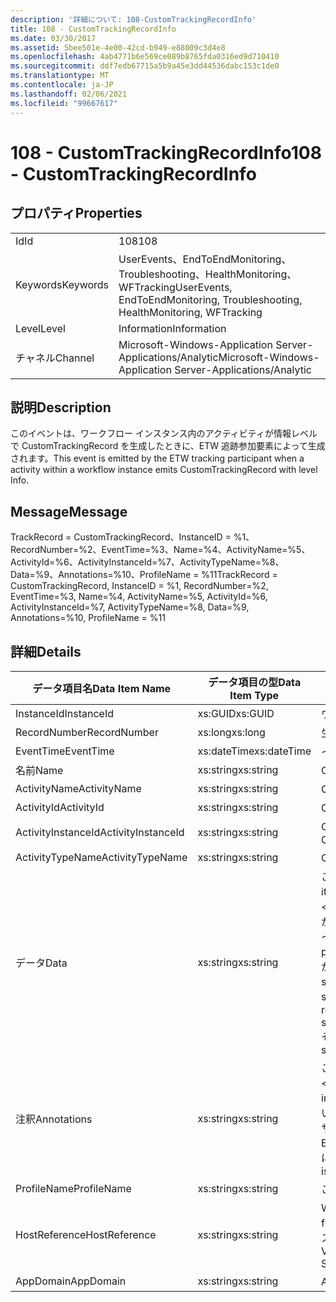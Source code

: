 ```yaml
---
description: '詳細について: 108-CustomTrackingRecordInfo'
title: 108 - CustomTrackingRecordInfo
ms.date: 03/30/2017
ms.assetid: 5bee501e-4e00-42cd-b949-e88009c3d4e8
ms.openlocfilehash: 4ab4771b6e569ce089b8765fda0316ed9d710410
ms.sourcegitcommit: ddf7edb67715a5b9a45e3dd44536dabc153c1de0
ms.translationtype: MT
ms.contentlocale: ja-JP
ms.lasthandoff: 02/06/2021
ms.locfileid: "99667617"
---
```

# <a name="108---customtrackingrecordinfo"></a><span data-ttu-id="53b8d-103">108 - CustomTrackingRecordInfo</span><span class="sxs-lookup"><span data-stu-id="53b8d-103">108 - CustomTrackingRecordInfo</span></span>

## <a name="properties"></a><span data-ttu-id="53b8d-104">プロパティ</span><span class="sxs-lookup"><span data-stu-id="53b8d-104">Properties</span></span>  
  
|||  
|-|-|  
|<span data-ttu-id="53b8d-105">Id</span><span class="sxs-lookup"><span data-stu-id="53b8d-105">Id</span></span>|<span data-ttu-id="53b8d-106">108</span><span class="sxs-lookup"><span data-stu-id="53b8d-106">108</span></span>|  
|<span data-ttu-id="53b8d-107">Keywords</span><span class="sxs-lookup"><span data-stu-id="53b8d-107">Keywords</span></span>|<span data-ttu-id="53b8d-108">UserEvents、EndToEndMonitoring、Troubleshooting、HealthMonitoring、WFTracking</span><span class="sxs-lookup"><span data-stu-id="53b8d-108">UserEvents, EndToEndMonitoring, Troubleshooting, HealthMonitoring, WFTracking</span></span>|  
|<span data-ttu-id="53b8d-109">Level</span><span class="sxs-lookup"><span data-stu-id="53b8d-109">Level</span></span>|<span data-ttu-id="53b8d-110">Information</span><span class="sxs-lookup"><span data-stu-id="53b8d-110">Information</span></span>|  
|<span data-ttu-id="53b8d-111">チャネル</span><span class="sxs-lookup"><span data-stu-id="53b8d-111">Channel</span></span>|<span data-ttu-id="53b8d-112">Microsoft-Windows-Application Server-Applications/Analytic</span><span class="sxs-lookup"><span data-stu-id="53b8d-112">Microsoft-Windows-Application Server-Applications/Analytic</span></span>|  
  
## <a name="description"></a><span data-ttu-id="53b8d-113">説明</span><span class="sxs-lookup"><span data-stu-id="53b8d-113">Description</span></span>  

 <span data-ttu-id="53b8d-114">このイベントは、ワークフロー インスタンス内のアクティビティが情報レベルで CustomTrackingRecord を生成したときに、ETW 追跡参加要素によって生成されます。</span><span class="sxs-lookup"><span data-stu-id="53b8d-114">This event is emitted by the ETW tracking participant when a activity within a workflow instance emits CustomTrackingRecord with level Info.</span></span>  
  
## <a name="message"></a><span data-ttu-id="53b8d-115">Message</span><span class="sxs-lookup"><span data-stu-id="53b8d-115">Message</span></span>  

 <span data-ttu-id="53b8d-116">TrackRecord = CustomTrackingRecord、InstanceID = %1、RecordNumber=%2、EventTime=%3、Name=%4、ActivityName=%5、ActivityId=%6、ActivityInstanceId=%7、ActivityTypeName=%8、Data=%9、Annotations=%10、ProfileName = %11</span><span class="sxs-lookup"><span data-stu-id="53b8d-116">TrackRecord = CustomTrackingRecord, InstanceID = %1, RecordNumber=%2, EventTime=%3,  Name=%4, ActivityName=%5, ActivityId=%6, ActivityInstanceId=%7, ActivityTypeName=%8, Data=%9, Annotations=%10, ProfileName = %11</span></span>  
  
## <a name="details"></a><span data-ttu-id="53b8d-117">詳細</span><span class="sxs-lookup"><span data-stu-id="53b8d-117">Details</span></span>  
  
|<span data-ttu-id="53b8d-118">データ項目名</span><span class="sxs-lookup"><span data-stu-id="53b8d-118">Data Item Name</span></span>|<span data-ttu-id="53b8d-119">データ項目の型</span><span class="sxs-lookup"><span data-stu-id="53b8d-119">Data Item Type</span></span>|<span data-ttu-id="53b8d-120">説明</span><span class="sxs-lookup"><span data-stu-id="53b8d-120">Description</span></span>|  
|--------------------|--------------------|-----------------|  
|<span data-ttu-id="53b8d-121">InstanceId</span><span class="sxs-lookup"><span data-stu-id="53b8d-121">InstanceId</span></span>|<span data-ttu-id="53b8d-122">xs:GUID</span><span class="sxs-lookup"><span data-stu-id="53b8d-122">xs:GUID</span></span>|<span data-ttu-id="53b8d-123">ワークフローのインスタンス ID</span><span class="sxs-lookup"><span data-stu-id="53b8d-123">The instance id for the workflow</span></span>|  
|<span data-ttu-id="53b8d-124">RecordNumber</span><span class="sxs-lookup"><span data-stu-id="53b8d-124">RecordNumber</span></span>|<span data-ttu-id="53b8d-125">xs:long</span><span class="sxs-lookup"><span data-stu-id="53b8d-125">xs:long</span></span>|<span data-ttu-id="53b8d-126">生成されたレコードのシーケンス番号</span><span class="sxs-lookup"><span data-stu-id="53b8d-126">The sequence number of the emitted record</span></span>|  
|<span data-ttu-id="53b8d-127">EventTime</span><span class="sxs-lookup"><span data-stu-id="53b8d-127">EventTime</span></span>|<span data-ttu-id="53b8d-128">xs:dateTime</span><span class="sxs-lookup"><span data-stu-id="53b8d-128">xs:dateTime</span></span>|<span data-ttu-id="53b8d-129">イベントの生成時刻 (UTC)</span><span class="sxs-lookup"><span data-stu-id="53b8d-129">The time in UTC when the event was emitted</span></span>|  
|<span data-ttu-id="53b8d-130">名前</span><span class="sxs-lookup"><span data-stu-id="53b8d-130">Name</span></span>|<span data-ttu-id="53b8d-131">xs:string</span><span class="sxs-lookup"><span data-stu-id="53b8d-131">xs:string</span></span>|<span data-ttu-id="53b8d-132">CustomTrackingRecord の名前</span><span class="sxs-lookup"><span data-stu-id="53b8d-132">The name of the CustomTrackingRecord</span></span>|  
|<span data-ttu-id="53b8d-133">ActivityName</span><span class="sxs-lookup"><span data-stu-id="53b8d-133">ActivityName</span></span>|<span data-ttu-id="53b8d-134">xs:string</span><span class="sxs-lookup"><span data-stu-id="53b8d-134">xs:string</span></span>|<span data-ttu-id="53b8d-135">CustomTrackingRecord を出力するアクティビティの名前</span><span class="sxs-lookup"><span data-stu-id="53b8d-135">The name of the activity that emitted the CustomTrackingRecord</span></span>|  
|<span data-ttu-id="53b8d-136">ActivityId</span><span class="sxs-lookup"><span data-stu-id="53b8d-136">ActivityId</span></span>|<span data-ttu-id="53b8d-137">xs:string</span><span class="sxs-lookup"><span data-stu-id="53b8d-137">xs:string</span></span>|<span data-ttu-id="53b8d-138">CustomTrackingRecord を出力するアクティビティの ID</span><span class="sxs-lookup"><span data-stu-id="53b8d-138">The id of the activity that emitted the CustomTrackingRecord</span></span>|  
|<span data-ttu-id="53b8d-139">ActivityInstanceId</span><span class="sxs-lookup"><span data-stu-id="53b8d-139">ActivityInstanceId</span></span>|<span data-ttu-id="53b8d-140">xs:string</span><span class="sxs-lookup"><span data-stu-id="53b8d-140">xs:string</span></span>|<span data-ttu-id="53b8d-141">CustomTrackingRecord を出力するアクティビティのインスタンス</span><span class="sxs-lookup"><span data-stu-id="53b8d-141">The instance id of the activity that emitted the CustomTrackingRecord</span></span>|  
|<span data-ttu-id="53b8d-142">ActivityTypeName</span><span class="sxs-lookup"><span data-stu-id="53b8d-142">ActivityTypeName</span></span>|<span data-ttu-id="53b8d-143">xs:string</span><span class="sxs-lookup"><span data-stu-id="53b8d-143">xs:string</span></span>|<span data-ttu-id="53b8d-144">CustomTrackingRecord を出力するアクティビティの名前</span><span class="sxs-lookup"><span data-stu-id="53b8d-144">The name of the activity that emitted the CustomTrackingRecord</span></span>|  
|<span data-ttu-id="53b8d-145">データ</span><span class="sxs-lookup"><span data-stu-id="53b8d-145">Data</span></span>|<span data-ttu-id="53b8d-146">xs:string</span><span class="sxs-lookup"><span data-stu-id="53b8d-146">xs:string</span></span>|<span data-ttu-id="53b8d-147">このイベントで追跡されたデータ。</span><span class="sxs-lookup"><span data-stu-id="53b8d-147">The data that was tracked with this event.</span></span>  <span data-ttu-id="53b8d-148">値は、datavalue 形式の xml 要素に格納され \<items> \< item  name = "dataName" type="System.String"> \</item> \</items> ます。</span><span class="sxs-lookup"><span data-stu-id="53b8d-148">The values are stored in an xml element in the format \<items>\< item  name = "dataName" type="System.String">dataValue\</item>\</items>.</span></span>  <span data-ttu-id="53b8d-149">データが追跡されていない場合は、文字列にが含まれ \<items/> ます。</span><span class="sxs-lookup"><span data-stu-id="53b8d-149">If no data was tracked then the string contains \<items/>.</span></span> <span data-ttu-id="53b8d-150">ETW イベントのサイズは、ETW バッファーのサイズまたは ETW イベントの最大ペイロードに制限されます。</span><span class="sxs-lookup"><span data-stu-id="53b8d-150">The ETW event size is limited by the ETW buffer size or the max payload for an ETW event.</span></span> <span data-ttu-id="53b8d-151">イベントのサイズが ETW の制限を超えると、注釈が削除され、データ値が... に置き換えられて、イベントが切り捨てられます。 \<items> \</items> 次の型は、ToString () によって返される値として格納されます。string、char、bool、int、short、long、uint、ushort、ulong、system.string、float、double、System.guid、system.string、system.string、および system.string。</span><span class="sxs-lookup"><span data-stu-id="53b8d-151">If the size of the event exceeds the ETW limits, then the event is truncated by dropping the annotations and replacing the data value with \<items>...\</items>.  The following types are stored as their value as returned by ToString(); string,char,bool,int,short,long,uint,ushort,ulong,System.Single,float,double,System.Guid,System.DateTimeOffset,System.DateTime.</span></span>  <span data-ttu-id="53b8d-152">その他のすべての型は、System.Runtime.Serialization.NetDataContractSerializer を使用してシリアル化されます。</span><span class="sxs-lookup"><span data-stu-id="53b8d-152">All other types are serialized using System.Runtime.Serialization.NetDataContractSerializer.</span></span>|  
|<span data-ttu-id="53b8d-153">注釈</span><span class="sxs-lookup"><span data-stu-id="53b8d-153">Annotations</span></span>|<span data-ttu-id="53b8d-154">xs:string</span><span class="sxs-lookup"><span data-stu-id="53b8d-154">xs:string</span></span>|<span data-ttu-id="53b8d-155">このイベントに追加された注釈。</span><span class="sxs-lookup"><span data-stu-id="53b8d-155">The annotations that were added to this event.</span></span>  <span data-ttu-id="53b8d-156">値は、annotationValue 形式の xml 要素に格納され \<items> \< item  name = "annotationName" type="System.String"> \</item> \</items> ます。</span><span class="sxs-lookup"><span data-stu-id="53b8d-156">The values are stored in an xml element in the format \<items>\< item  name = "annotationName" type="System.String">annotationValue\</item>\</items>.</span></span>  <span data-ttu-id="53b8d-157">注釈が指定されていない場合、文字列にはが含まれ \<items/> ます。</span><span class="sxs-lookup"><span data-stu-id="53b8d-157">If no annotations are specified then the string contains \<items/>.</span></span> <span data-ttu-id="53b8d-158">ETW イベントのサイズは、ETW バッファーのサイズまたは ETW イベントの最大ペイロードに制限されます。</span><span class="sxs-lookup"><span data-stu-id="53b8d-158">The ETW event size is limited by the ETW buffer size or the max payload for an ETW event.</span></span> <span data-ttu-id="53b8d-159">イベントのサイズが ETW の制限を超えると、注釈が削除され、注釈の値が... に置き換えられて、イベントが切り捨てられます。 \<items> \</items></span><span class="sxs-lookup"><span data-stu-id="53b8d-159">If the size of the event exceeds the ETW limits, then the event is truncated by dropping the annotations and replacing the annotation value with \<items>...\</items>.</span></span>|  
|<span data-ttu-id="53b8d-160">ProfileName</span><span class="sxs-lookup"><span data-stu-id="53b8d-160">ProfileName</span></span>|<span data-ttu-id="53b8d-161">xs:string</span><span class="sxs-lookup"><span data-stu-id="53b8d-161">xs:string</span></span>|<span data-ttu-id="53b8d-162">このイベントを生成した追跡プロファイルの名前</span><span class="sxs-lookup"><span data-stu-id="53b8d-162">The name or the tracking profile that resulted in this event being emitted</span></span>|  
|<span data-ttu-id="53b8d-163">HostReference</span><span class="sxs-lookup"><span data-stu-id="53b8d-163">HostReference</span></span>|<span data-ttu-id="53b8d-164">xs:string</span><span class="sxs-lookup"><span data-stu-id="53b8d-164">xs:string</span></span>|<span data-ttu-id="53b8d-165">Web ホスト サービスの場合は、このフィールドにより、サービスが Web 階層内で一意に識別されます。</span><span class="sxs-lookup"><span data-stu-id="53b8d-165">For web hosted services, this field uniquely identifies the service in the web hierarchy.</span></span>  <span data-ttu-id="53b8d-166">この形式は、' Web サイト名アプリケーションの仮想パス&#124;サービスの仮想パス&#124;ServiceName ' として定義されています。例: ' Default Web Site/電卓 '&#124;&#124;</span><span class="sxs-lookup"><span data-stu-id="53b8d-166">Its format is defined as 'Web Site Name Application Virtual Path&#124;Service Virtual Path&#124;ServiceName' Example: 'Default Web Site/CalculatorApplication&#124;/CalculatorService.svc&#124;CalculatorService'</span></span>|  
|<span data-ttu-id="53b8d-167">AppDomain</span><span class="sxs-lookup"><span data-stu-id="53b8d-167">AppDomain</span></span>|<span data-ttu-id="53b8d-168">xs:string</span><span class="sxs-lookup"><span data-stu-id="53b8d-168">xs:string</span></span>|<span data-ttu-id="53b8d-169">AppDomain.CurrentDomain.FriendlyName で返される文字列。</span><span class="sxs-lookup"><span data-stu-id="53b8d-169">The string returned by AppDomain.CurrentDomain.FriendlyName.</span></span>|
